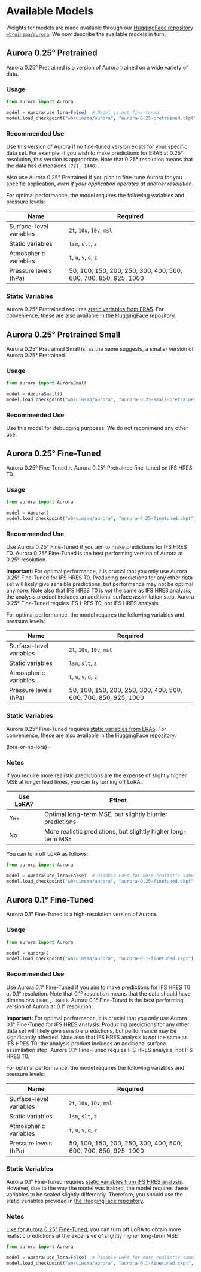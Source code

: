 # Available Models

Weights for models are made available through our [HuggingFace repository `wbruinsma/aurora`](https://huggingface.co/wbruinsma/aurora).
We now describe the available models in turn.

## Aurora 0.25° Pretrained

Aurora 0.25° Pretrained is a version of Aurora trained on a wide variety of data.

### Usage

```python
from aurora import Aurora

model = Aurora(use_lora=False)  # Model is not fine-tuned.
model.load_checkpoint("wbruinsma/aurora", "aurora-0.25-pretrained.ckpt")
```

### Recommended Use

Use this version of Aurora if no fine-tuned version exists for your specific data set.
For example, if you wish to make predictions for ERA5 at 0.25° resolution, this version is appropriate.
Note that 0.25° resolution means that the data has dimensions `(721, 1440)`.

Also use Aurora 0.25° Pretrained if you plan to fine-tune Aurora for you specific application,
_even if your application operates at another resolution_.

For optimal performance, the model requires the following variables and pressure levels:

| Name | Required |
| - | - |
| Surface-level variables | `2t`, `10u`, `10v`, `msl` |
| Static variables | `lsm`, `slt`, `z` |
| Atmospheric variables | `t`, `u`, `v`, `q`, `z` |
| Pressure levels (hPa) | 50, 100, 150, 200, 250, 300, 400, 500, 600, 700, 850, 925, 1000 |


### Static Variables

Aurora 0.25° Pretrained requires
[static variables from ERA5](https://cds.climate.copernicus.eu/cdsapp#!/dataset/reanalysis-era5-single-levels?tab=form).
For convenience, these are also available in
[the HuggingFace repository](https://huggingface.co/wbruinsma/aurora/blob/main/aurora-0.25-static.pickle).

## Aurora 0.25° Pretrained Small

Aurora 0.25° Pretrained Small is, as the name suggests, a smaller version of Aurora 0.25° Pretrained.

### Usage

```python
from aurora import AuroraSmall

model = AuroraSmall()
model.load_checkpoint("wbruinsma/aurora", "aurora-0.25-small-pretrained.ckpt")
```

### Recommended Use

Use this model for debugging purposes.
We do not recommend any other use.

## Aurora 0.25° Fine-Tuned

Aurora 0.25° Fine-Tuned is Aurora 0.25° Pretrained fine-tuned on IFS HRES T0.

### Usage

```python
from aurora import Aurora

model = Aurora()
model.load_checkpoint("wbruinsma/aurora", "aurora-0.25-finetuned.ckpt")
```

### Recommended Use

Use Aurora 0.25° Fine-Tuned if you aim to make predictions for IFS HRES T0.
Aurora 0.25° Fine-Tuned is the best performing version of Aurora at 0.25° resolution.

**Important:**
For optimal performance, it is crucial that you only use Aurora 0.25° Fine-Tuned for IFS HRES T0.
Producing predictions for any other data set will likely give sensible predictions,
but performance may not be optimal anymore.
Note also that IFS HRES T0 is _not_ the same as IFS HRES analysis;
the analysis product includes an additional surface assimilation step.
Aurora 0.25° Fine-Tuned requies IFS HRES T0, not IFS HRES analysis.

For optimal performance, the model requires the following variables and pressure levels:

| Name | Required |
| - | - |
| Surface-level variables | `2t`, `10u`, `10v`, `msl` |
| Static variables | `lsm`, `slt`, `z` |
| Atmospheric variables | `t`, `u`, `v`, `q`, `z` |
| Pressure levels (hPa) | 50, 100, 150, 200, 250, 300, 400, 500, 600, 700, 850, 925, 1000 |


### Static Variables

Aurora 0.25° Fine-Tuned requires
[static variables from ERA5](https://cds.climate.copernicus.eu/cdsapp#!/dataset/reanalysis-era5-single-levels?tab=form).
For convenience, these are also available in
[the HuggingFace repository](https://huggingface.co/wbruinsma/aurora/blob/main/aurora-0.25-static.pickle).

(lora-or-no-lora)=
### Notes

If you require more realistic predictions are the expense of slightly higher MSE at longer lead times, you can try turning off LoRA.

| Use LoRA? | Effect |
| - | - |
| Yes | Optimal long-term MSE, but slightly blurrier predictions |
| No | More realistic predictions, but slightly higher long-term MSE |

You can turn off LoRA as follows:

```python
from aurora import Aurora

model = Aurora(use_lora=False)  # Disable LoRA for more realistic samples.
model.load_checkpoint("wbruinsma/aurora", "aurora-0.25-finetuned.ckpt", strict=False)
```

## Aurora 0.1° Fine-Tuned

Aurora 0.1° Fine-Tuned is a high-resolution version of Aurora.

### Usage

```python
from aurora import Aurora

model = Aurora()
model.load_checkpoint("wbruinsma/aurora", "aurora-0.1-finetuned.ckpt")
```

### Recommended Use

Use Aurora 0.1° Fine-Tuned if you aim to make predictions for IFS HRES T0 at 0.1° resolution.
Note that 0.1° resolution means that the data should have dimensions `(1801, 3600)`.
Aurora 0.1° Fine-Tuned is the best performing version of Aurora at 0.1° resolution.

**Important:**
For optimal performance, it is crucial that you only use Aurora 0.1° Fine-Tuned for IFS HRES analysis.
Producing predictions for any other data set will likely give sensible predictions,
but performance may be significantly affected.
Note also that IFS HRES analysis is _not_ the same as IFS HRES T0;
the analysis product includes an additional surface assimilation step.
Aurora 0.1° Fine-Tuned requies IFS HRES analysis, not IFS HRES T0.

For optimal performance, the model requires the following variables and pressure levels:

| Name | Required |
| - | - |
| Surface-level variables | `2t`, `10u`, `10v`, `msl` |
| Static variables | `lsm`, `slt`, `z` |
| Atmospheric variables | `t`, `u`, `v`, `q`, `z` |
| Pressure levels (hPa) | 50, 100, 150, 200, 250, 300, 400, 500, 600, 700, 850, 925, 1000 |


### Static Variables

Aurora 0.1° Fine-Tuned requires
[static variables from IFS HRES analysis](https://rda.ucar.edu/datasets/ds113.1/).
However, due to the way the model was trained,
the model requires these variables to be scaled slightly differently.
Therefore, you should use the static variables provided in
[the HuggingFace repository](https://huggingface.co/wbruinsma/aurora/blob/main/aurora-0.1-static.pickle).

### Notes

[Like for Aurora 0.25° Fine-Tuned](lora-or-no-lora),
you can turn off LoRA to obtain more realistic predictions at the expensive of slightly higher long-term MSE:

```python
from aurora import Aurora

model = Aurora(use_lora=False)  # Disable LoRA for more realistic samples.
model.load_checkpoint("wbruinsma/aurora", "aurora-0.1-finetuned.ckpt", strict=False)
```
